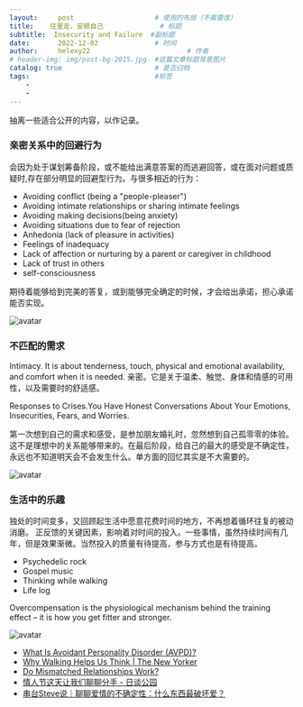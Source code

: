 ```yaml
---
layout:     post   				    # 使用的布局（不需要改）
title:    往里走，安顿自己				# 标题 
subtitle:  Insecurity and Failure  #副标题
date:       2022-12-02 				# 时间
author:     helexy22 						# 作者
# header-img: img/post-bg-2015.jpg  #这篇文章标题背景图片
catalog: true 						# 是否归档
tags:								#标签
    - 
    - 
---
```



抽离一些适合公开的内容，以作记录。


### 亲密关系中的回避行为

会因为处于谋划筹备阶段，或不能给出满意答案的而逃避回答，或在面对问题或质疑时,存在部分明显的回避型行为。与很多相近的行为：
- Avoiding conflict (being a "people-pleaser")
- Avoiding intimate relationships or sharing intimate feelings
- Avoiding making decisions(being anxiety)
- Avoiding situations due to fear of rejection
- Anhedonia (lack of pleasure in activities)
- Feelings of inadequacy
- Lack of affection or nurturing by a parent or caregiver in childhood
- Lack of trust in others
- self-consciousness

期待着能够给到完美的答复，或到能够完全确定的时候，才会给出承诺，担心承诺能否实现。


![avatar](https://www.verywellmind.com/thmb/K0ISNWuN4EIFQM4BVqUDysYmgpQ=/750x0/filters:no_upscale():max_bytes(150000):strip_icc():format(webp)/avoidant-personality-disorder-4172959-5c1a913a46e0fb0001bc2c8e.png)

### 不匹配的需求

Intimacy. It is about tenderness, touch, physical and emotional availability, and comfort when it is needed.
亲密。它是关于温柔、触觉、身体和情感的可用性，以及需要时的舒适感。

Responses to Crises.You Have Honest Conversations About Your Emotions, Insecurities, Fears, and Worries.

第一次想到自己的需求和感受，是参加朋友婚礼时，忽然想到自己孤零零的体验。这不是理想中的关系能够带来的。在最后阶段，给自己的最大的感受是不确定性，永远也不知道明天会不会发生什么。单方面的回忆其实是不大需要的。

![avatar](https://cdn.theplaylist.net/wp-content/uploads/2022/11/17131431/fleishman-is-in-trouble-750x400.jpg)

### 生活中的乐趣

独处的时间变多，又回顾起生活中愿意花费时间的地方，不再想着循环往复的被动消磨。
正反馈的关键因素，影响着对时间的投入。一些事情，虽然持续时间有几年，但是效果渐微。当然投入的质量有待提高，参与方式也是有待提高。

- Psychedelic rock
- Gospel music
- Thinking while walking
- Life log

Overcompensation is the physiological mechanism behind the training effect – it is how you get fitter and stronger.

![avatar](https://cms-static.asics.com/media-libraries/3856/file.jpg)



- [What Is Avoidant Personality Disorder (AVPD)? ](https://www.verywellmind.com/avoidant-personality-disorder-4172959)
- [Why Walking Helps Us Think | The New Yorker](https://www.newyorker.com/tech/annals-of-technology/walking-helps-us-think)
- [Do Mismatched Relationships Work? ](https://www.psychologytoday.com/us/blog/rediscovering-love/202103/do-mismatched-relationships-work)
- [情人节这天让我们聊聊分手 - 日谈公园](https://www.xiaoyuzhoufm.com/episode/620921ffe323a9bc533abe44)
- [串台Steve说｜聊聊爱情的不确定性：什么东西最破坏爱？](https://www.xiaoyuzhoufm.com/episode/5fbdc1b1dee9c1e16d971a69)
  